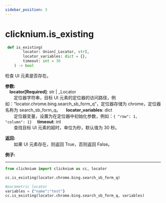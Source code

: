 ```yaml
---
sidebar_position: 3
---
```

# clicknium.is_existing
```python
 def is_existing(
        locator: Union[_Locator, str],
        locator_variables: dict = {},
        timeout: int = 30
    ) -> bool 
 ```

检查 UI 元素是否存在。

**参数:**  
    &emsp;**locator[Required]**: str | _Locator   
        &emsp;&emsp;定位器字符串，目标 UI 元素的定位器的访问路径，例如：“locator.chrome.bing.search_sb_form_q”，定位器存储为 chrome，定位器名称为 search_sb_form_q。
    &emsp;**locator_variables**: dict  
        &emsp;&emsp;定位器变量，设置为在定位器中初始化参数，例如：`{ "row": 1,  "column": 1}`
    &emsp;**timeout**: int  
         &emsp;&emsp;查找目标 UI 元素的超时，单位为秒，默认值为 30 秒。

**返回:**  
     &emsp;如果 UI 元素存在，则返回 True，否则返回 False。

**例子:**
***
```python
from clicknium import clicknium as cc, locator

cc.is_existing(locator.chrome.bing.search_sb_form_q)

#parametric locator
variables = {"name":"test"}
cc.is_existing(locator.chrome.bing.search_sb_form_q, variables)
```